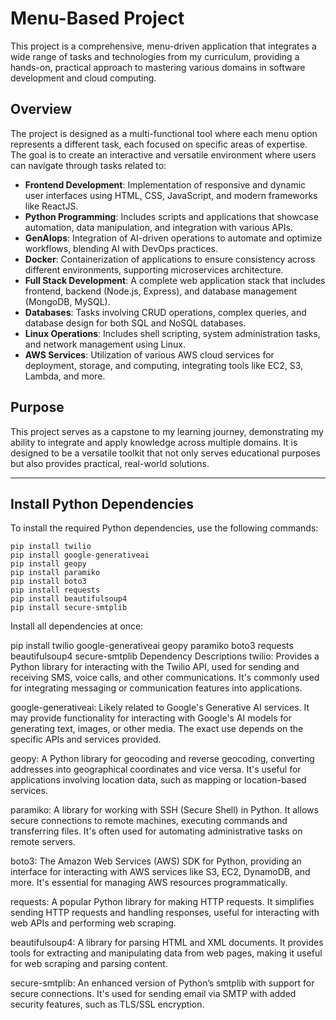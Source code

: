 # Menu-Based Project

This project is a comprehensive, menu-driven application that integrates a wide range of tasks and technologies from my curriculum, providing a hands-on, practical approach to mastering various domains in software development and cloud computing.

## Overview

The project is designed as a multi-functional tool where each menu option represents a different task, each focused on specific areas of expertise. The goal is to create an interactive and versatile environment where users can navigate through tasks related to:

- **Frontend Development**: Implementation of responsive and dynamic user interfaces using HTML, CSS, JavaScript, and modern frameworks like ReactJS.
- **Python Programming**: Includes scripts and applications that showcase automation, data manipulation, and integration with various APIs.
- **GenAIops**: Integration of AI-driven operations to automate and optimize workflows, blending AI with DevOps practices.
- **Docker**: Containerization of applications to ensure consistency across different environments, supporting microservices architecture.
- **Full Stack Development**: A complete web application stack that includes frontend, backend (Node.js, Express), and database management (MongoDB, MySQL).
- **Databases**: Tasks involving CRUD operations, complex queries, and database design for both SQL and NoSQL databases.
- **Linux Operations**: Includes shell scripting, system administration tasks, and network management using Linux.
- **AWS Services**: Utilization of various AWS cloud services for deployment, storage, and computing, integrating tools like EC2, S3, Lambda, and more.

## Purpose

This project serves as a capstone to my learning journey, demonstrating my ability to integrate and apply knowledge across multiple domains. It is designed to be a versatile toolkit that not only serves educational purposes but also provides practical, real-world solutions.

---

## Install Python Dependencies

To install the required Python dependencies, use the following commands:

```
pip install twilio
pip install google-generativeai
pip install geopy
pip install paramiko
pip install boto3
pip install requests
pip install beautifulsoup4
pip install secure-smtplib

```



Install all dependencies at once:

 
pip install twilio google-generativeai geopy paramiko boto3 requests beautifulsoup4 secure-smtplib
Dependency Descriptions
twilio: Provides a Python library for interacting with the Twilio API, used for sending and receiving SMS, voice calls, and other communications. It's commonly used for integrating messaging or communication features into applications.

google-generativeai: Likely related to Google's Generative AI services. It may provide functionality for interacting with Google's AI models for generating text, images, or other media. The exact use depends on the specific APIs and services provided.

geopy: A Python library for geocoding and reverse geocoding, converting addresses into geographical coordinates and vice versa. It's useful for applications involving location data, such as mapping or location-based services.

paramiko: A library for working with SSH (Secure Shell) in Python. It allows secure connections to remote machines, executing commands and transferring files. It's often used for automating administrative tasks on remote servers.

boto3: The Amazon Web Services (AWS) SDK for Python, providing an interface for interacting with AWS services like S3, EC2, DynamoDB, and more. It's essential for managing AWS resources programmatically.

requests: A popular Python library for making HTTP requests. It simplifies sending HTTP requests and handling responses, useful for interacting with web APIs and performing web scraping.

beautifulsoup4: A library for parsing HTML and XML documents. It provides tools for extracting and manipulating data from web pages, making it useful for web scraping and parsing content.

secure-smtplib: An enhanced version of Python’s smtplib with support for secure connections. It's used for sending email via SMTP with added security features, such as TLS/SSL encryption.
 
 
